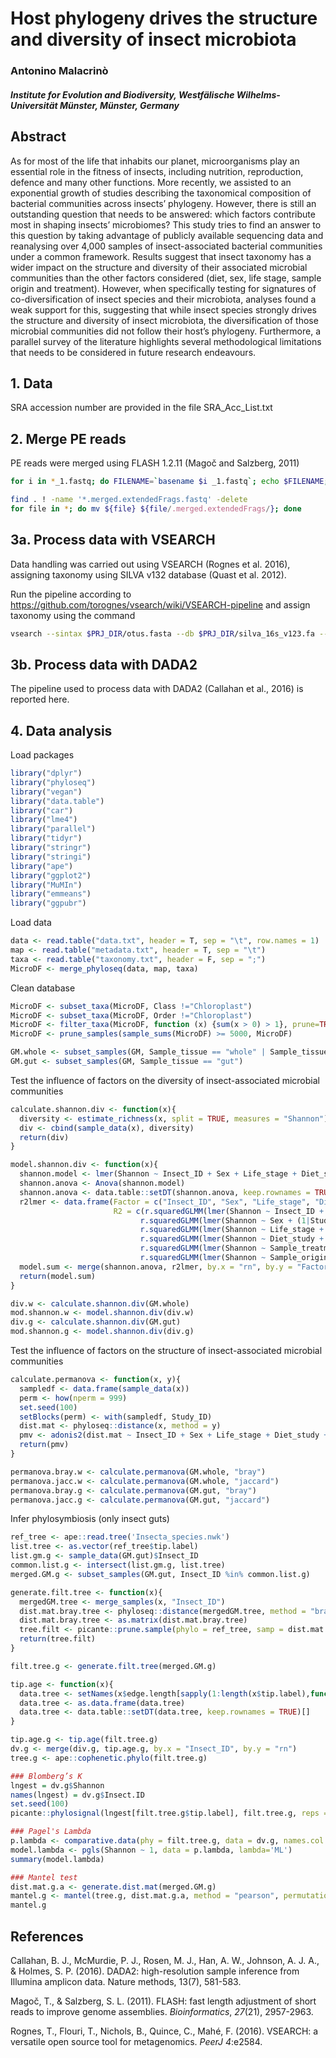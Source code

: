 # Host phylogeny drives the structure and diversity of insect microbiota  

### Antonino Malacrinò

#### *Institute for Evolution and Biodiversity, Westfälische Wilhelms-Universität Münster, Münster, Germany*

## Abstract 

As for most of the life that inhabits our planet, microorganisms play an essential role in the fitness of insects, including nutrition, reproduction, defence and many other functions. More recently, we assisted to an exponential growth of studies describing the taxonomical composition of bacterial communities across insects’ phylogeny. However, there is still an outstanding question that needs to be answered: which factors contribute most in shaping insects’ microbiomes? This study tries to find an answer to this question by taking advantage of publicly available sequencing data and reanalysing over 4,000 samples of insect-associated bacterial communities under a common framework. Results suggest that insect taxonomy has a wider impact on the structure and diversity of their associated microbial communities than the other factors considered (diet, sex, life stage, sample origin and treatment). However, when specifically testing for signatures of co-diversification of insect species and their microbiota, analyses found a weak support for this, suggesting that while insect species strongly drives the structure and diversity of insect microbiota, the diversification of those microbial communities did not follow their host’s phylogeny. Furthermore, a parallel survey of the literature highlights several methodological limitations that needs to be considered in future research endeavours.


## 1. Data

SRA accession number are provided in the file SRA_Acc_List.txt

## 2. Merge PE reads

PE reads were merged using FLASH 1.2.11 (Magoč and Salzberg, 2011)

```bash
for i in *_1.fastq; do FILENAME=`basename $i _1.fastq`; echo $FILENAME; flash ${FILENAME}_1.fastq ${FILENAME}_2.fastq --output-prefix=${FILENAME}.merged; done

find . ! -name '*.merged.extendedFrags.fastq' -delete
for file in *; do mv ${file} ${file/.merged.extendedFrags/}; done
```

## 3a. Process data with VSEARCH

Data handling was carried out using VSEARCH (Rognes et al. 2016), assigning taxonomy using SILVA v132 database (Quast et al. 2012). 

Run the pipeline according to https://github.com/torognes/vsearch/wiki/VSEARCH-pipeline and assign taxonomy using the command

```bash
vsearch --sintax $PRJ_DIR/otus.fasta --db $PRJ_DIR/silva_16s_v123.fa --tabbedout $PRJ_DIR/ASV_tax_raw.txt --sintax_cutoff 0.5 --threads $NTHREADS
```

## 3b. Process data with DADA2

The pipeline used to process data with DADA2 (Callahan et al., 2016) is reported here.

## 4. Data analysis

Load packages

```R
library("dplyr")
library("phyloseq") 
library("vegan")
library("data.table") 
library("car")
library("lme4")
library("parallel")
library("tidyr")
library("stringr")
library("stringi")
library("ape")
library("ggplot2")
library("MuMIn")
library("emmeans")
library("ggpubr")
```

Load data

```R
data <- read.table("data.txt", header = T, sep = "\t", row.names = 1)
map <- read.table("metadata.txt", header = T, sep = "\t")
taxa <- read.table("taxonomy.txt", header = F, sep = ";")
MicroDF <- merge_phyloseq(data, map, taxa)
```

Clean database

```R
MicroDF <- subset_taxa(MicroDF, Class !="Chloroplast") 
MicroDF <- subset_taxa(MicroDF, Order !="Chloroplast")
MicroDF <- filter_taxa(MicroDF, function (x) {sum(x > 0) > 1}, prune=TRUE)
MicroDF <- prune_samples(sample_sums(MicroDF) >= 5000, MicroDF)

GM.whole <- subset_samples(GM, Sample_tissue == "whole" | Sample_tissue == "surface_sterilized")
GM.gut <- subset_samples(GM, Sample_tissue == "gut")
```

Test the influence of factors on the diversity of insect-associated microbial communities

```R
calculate.shannon.div <- function(x){
  diversity <- estimate_richness(x, split = TRUE, measures = "Shannon")
  div <- cbind(sample_data(x), diversity)
  return(div)
}

model.shannon.div <- function(x){
  shannon.model <- lmer(Shannon ~ Insect_ID + Sex + Life_stage + Diet_study + Sample_treatment + Sample_origin + (1|Study_ID) + (Insect_Order/Insect_ID), data = x)
  shannon.anova <- Anova(shannon.model)
  shannon.anova <- data.table::setDT(shannon.anova, keep.rownames = TRUE)[]
  r2lmer <- data.frame(Factor = c("Insect_ID", "Sex", "Life_stage", "Diet_study", "Sample_treatment", "Sample_origin"),
                       R2 = c(r.squaredGLMM(lmer(Shannon ~ Insect_ID + (1|Study_ID), data = x))[1],
                             r.squaredGLMM(lmer(Shannon ~ Sex + (1|Study_ID), data = x))[1],
                             r.squaredGLMM(lmer(Shannon ~ Life_stage + (1|Study_ID), data = x))[1],
                             r.squaredGLMM(lmer(Shannon ~ Diet_study + (1|Study_ID), data = x))[1],
                             r.squaredGLMM(lmer(Shannon ~ Sample_treatment + (1|Study_ID), data = x))[1],
                             r.squaredGLMM(lmer(Shannon ~ Sample_origin + (1|Study_ID), data = x))[1]))
  model.sum <- merge(shannon.anova, r2lmer, by.x = "rn", by.y = "Factor")
  return(model.sum)
}

div.w <- calculate.shannon.div(GM.whole)
mod.shannon.w <- model.shannon.div(div.w)
div.g <- calculate.shannon.div(GM.gut)
mod.shannon.g <- model.shannon.div(div.g)
```

Test the influence of factors on the structure of insect-associated microbial communities

```R
calculate.permanova <- function(x, y){
  sampledf <- data.frame(sample_data(x))
  perm <- how(nperm = 999)
  set.seed(100)
  setBlocks(perm) <- with(sampledf, Study_ID)
  dist.mat <- phyloseq::distance(x, method = y)
  pmv <- adonis2(dist.mat ~ Insect_ID + Sex + Life_stage + Diet_study + Sample_treatment + Sample_origin, data = sampledf, permutations = perm, parallel = NTHREADS)
  return(pmv)
}

permanova.bray.w <- calculate.permanova(GM.whole, "bray")
permanova.jacc.w <- calculate.permanova(GM.whole, "jaccard")
permanova.bray.g <- calculate.permanova(GM.gut, "bray")
permanova.jacc.g <- calculate.permanova(GM.gut, "jaccard")
```

Infer phylosymbiosis (only insect guts)

```R
ref_tree <- ape::read.tree('Insecta_species.nwk')
list.tree <- as.vector(ref_tree$tip.label)
list.gm.g <- sample_data(GM.gut)$Insect_ID
common.list.g <- intersect(list.gm.g, list.tree)
merged.GM.g <- subset_samples(GM.gut, Insect_ID %in% common.list.g)

generate.filt.tree <- function(x){
  mergedGM.tree <- merge_samples(x, "Insect_ID")
  dist.mat.bray.tree <- phyloseq::distance(mergedGM.tree, method = "bray")
  dist.mat.bray.tree <- as.matrix(dist.mat.bray.tree)
  tree.filt <- picante::prune.sample(phylo = ref_tree, samp = dist.mat.bray.tree)
  return(tree.filt)
}

filt.tree.g <- generate.filt.tree(merged.GM.g)

tip.age <- function(x){
  data.tree <- setNames(x$edge.length[sapply(1:length(x$tip.label),function(x,y) which (y==x),y=x$edge[,2])],x$tip.label) 
  data.tree <- as.data.frame(data.tree)
  data.tree <- data.table::setDT(data.tree, keep.rownames = TRUE)[]
}

tip.age.g <- tip.age(filt.tree.g)
dv.g <- merge(div.g, tip.age.g, by.x = "Insect_ID", by.y = "rn")
tree.g <- ape::cophenetic.phylo(filt.tree.g)

### Blomberg’s K
lngest = dv.g$Shannon
names(lngest) = dv.g$Insect.ID
set.seed(100)
picante::phylosignal(lngest[filt.tree.g$tip.label], filt.tree.g, reps = 9999)

### Pagel's Lambda
p.lambda <- comparative.data(phy = filt.tree.g, data = dv.g, names.col = Insect.ID, vcv = TRUE, na.omit = FALSE, warn.dropped = TRUE)
model.lambda <- pgls(Shannon ~ 1, data = p.lambda, lambda='ML')
summary(model.lambda)

### Mantel test
dist.mat.g.a <- generate.dist.mat(merged.GM.g)
mantel.g <- mantel(tree.g, dist.mat.g.a, method = "pearson", permutations = 9999, na.rm = TRUE)
mantel.g
```

## References

Callahan, B. J., McMurdie, P. J., Rosen, M. J., Han, A. W., Johnson, A. J. A., & Holmes, S. P. (2016). DADA2: high-resolution sample inference from Illumina amplicon data. Nature methods, 13(7), 581-583.

Magoč, T., & Salzberg, S. L. (2011). FLASH: fast length adjustment of short reads to improve genome assemblies. *Bioinformatics*, *27*(21), 2957-2963.

Rognes, T., Flouri, T., Nichols, B., Quince, C., Mahé, F. (2016). VSEARCH: a versatile open source tool for metagenomics. *PeerJ* *4*:e2584.
